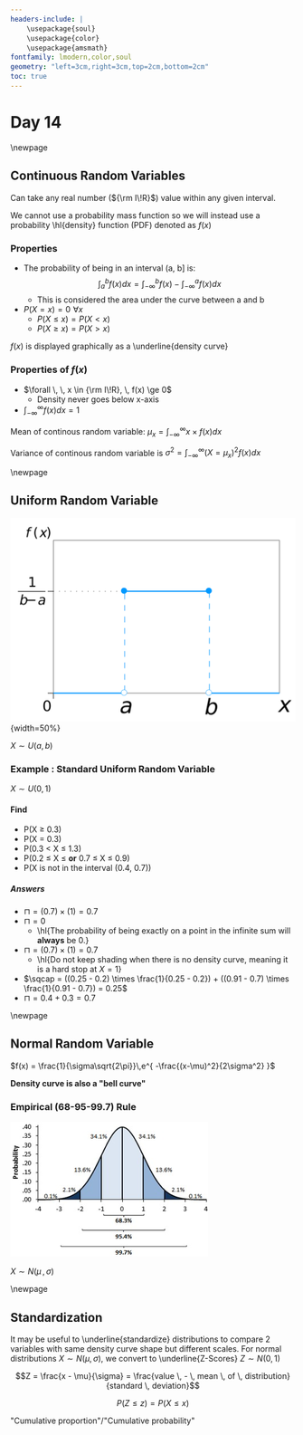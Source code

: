 ```yaml
---
headers-include: |
	\usepackage{soul}
	\usepackage{color}
	\usepackage{amsmath}
fontfamily: lmodern,color,soul
geometry: "left=3cm,right=3cm,top=2cm,bottom=2cm"
toc: true
---
```


# Day 14

\newpage

## Continuous Random Variables

Can take any real number (${\rm I\!R}$) value within any given interval.

We cannot use a probability mass function so we will instead use a probability \hl{density} function (PDF) denoted as $f(x)$

### Properties

- The probability of being in an interval (a, b] is:
    $$\int_{a}^{b} f(x) dx = \int_{-\infty}^{b} f(x) - \int_{-\infty}^{a} f(x) dx $$
    - This is considered the area under the curve between a and b
- $P(X=x) = 0 \, \, \forall x$
    - $P(X \le x) = P(X < x)$
    - $P(X \ge x) = P(X > x)$

$f(x)$ is displayed graphically as a \underline{density curve}

### Properties of $f(x)$

- $\forall \, \, x \in {\rm I\!R}, \, f(x) \ge 0$
    - Density never goes below x-axis
- $\int_{-\infty}^{\infty} f(x) dx = 1$

Mean of continous random variable: $\mu_x = \int_{-\infty}^{\infty} x \times f(x) dx$

Variance of continous random variable is $\sigma^2 = \int_{-\infty}^{\infty} (X = \mu_x)^2 f(x) dx$

\newpage

## Uniform Random Variable

![Graphical Representation](assets/uniform_rv){width=50%}

$X \sim U(a, b)$

### Example : Standard Uniform Random Variable

$X \sim U(0, 1)$

#### Find

- P(X $\ge$ 0.3)
- P(X = 0.3)
- P(0.3 < X $\le$ 1.3)
- P(0.2 $\le$ X $\le$ **or** 0.7 $\le$ X $\le$ 0.9)
- P(X is not in the interval (0.4, 0.7))

##### Answers

- $\sqcap = (0.7) \times (1) = 0.7$
- $\sqcap = 0$
    - \hl{The probability of being exactly on a point in the infinite sum will **always** be 0.}
    <!--- \hl{Since a = b and to find the height is $\frac{1}{b-a} \times (b-a)$, there is no rise/run component. This makes the area 0.}-->
- $\sqcap = (0.7) \times (1) = 0.7$
    - \hl{Do not keep shading when there is no density curve, meaning it is a hard stop at $X = 1$}
- $\sqcap = ((0.25 - 0.2) \times \frac{1}{0.25 - 0.2})  + ((0.91 - 0.7) \times \frac{1}{0.91 - 0.7}) = 0.25$
- $\sqcap = 0.4 + 0.3 = 0.7$

\newpage

## Normal Random Variable

$f(x) = \frac{1}{\sigma\sqrt{2\pi}}\,e^{ -\frac{(x-\mu)^2}{2\sigma^2} }$

**Density curve is also a "bell curve"**

### Empirical (68-95-99.7) Rule

![Bell Curve](assets/normal_curve)

$X \sim N(\mu \, , \sigma)$

\newpage

## Standardization

It may be useful to \underline{standardize} distributions to compare 2 variables with same density curve shape but different scales.
For normal distributions $X \sim N(\mu, \sigma)$, we convert to \underline{Z-Scores} $Z \sim N(0, 1)$

$$Z = \frac{x - \mu}{\sigma} = \frac{value \, - \, mean \, of \, distribution}{standard \, deviation}$$

<!--$$f(z) = \frac{1}{\sqrt{2\pi}} \times \Eulerconstant \textsuperscript{-\frac{1}{2}Z^2}$$-->

$$P(Z \le z) = P(X \le x)$$

"Cumulative proportion"/"Cumulative probability"
